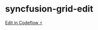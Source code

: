 # syncfusion-grid-edit

[Edit in Codeflow ⚡️](https://stackblitz.com/~/github.com/ryansereno/syncfusion-grid-edit)